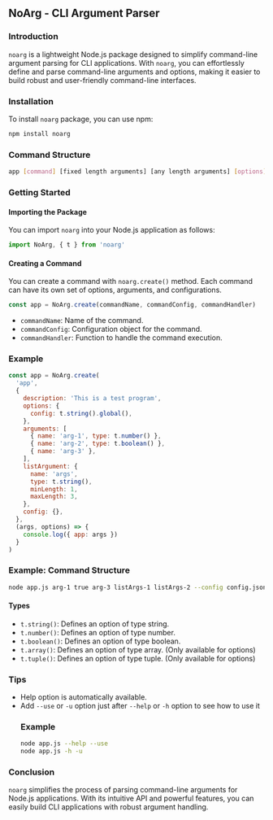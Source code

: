 ## NoArg - CLI Argument Parser

### Introduction

`noarg` is a lightweight Node.js package designed to simplify command-line argument parsing for CLI applications. With `noarg`, you can effortlessly define and parse command-line arguments and options, making it easier to build robust and user-friendly command-line interfaces.

### Installation

To install `noarg` package, you can use npm:

```bash
npm install noarg
```

### Command Structure

```sh
app [command] [fixed length arguments] [any length arguments] [options]
```

### Getting Started

#### Importing the Package

You can import `noarg` into your Node.js application as follows:

```javascript
import NoArg, { t } from 'noarg'
```

#### Creating a Command

You can create a command with `noarg.create()` method. Each command can have its own set of options, arguments, and configurations.

```javascript
const app = NoArg.create(commandName, commandConfig, commandHandler)
```

- `commandName`: Name of the command.
- `commandConfig`: Configuration object for the command.
- `commandHandler`: Function to handle the command execution.

### Example

```javascript
const app = NoArg.create(
  'app',
  {
    description: 'This is a test program',
    options: {
      config: t.string().global(),
    },
    arguments: [
      { name: 'arg-1', type: t.number() },
      { name: 'arg-2', type: t.boolean() },
      { name: 'arg-3' },
    ],
    listArgument: {
      name: 'args',
      type: t.string(),
      minLength: 1,
      maxLength: 3,
    },
    config: {},
  },
  (args, options) => {
    console.log({ app: args })
  }
)
```

### Example: Command Structure

```sh
node app.js arg-1 true arg-3 listArgs-1 listArgs-2 --config config.json
```

#### Types

- `t.string()`: Defines an option of type string.
- `t.number()`: Defines an option of type number.
- `t.boolean()`: Defines an option of type boolean.
- `t.array()`: Defines an option of type array. (Only available for options)
- `t.tuple()`: Defines an option of type tuple. (Only available for options)

### Tips

- Help option is automatically available.
- Add `--use` or `-u` option just after `--help` or `-h` option to see how to use it
  ### Example
  ```sh
  node app.js --help --use
  node app.js -h -u
  ```

### Conclusion

`noarg` simplifies the process of parsing command-line arguments for Node.js applications. With its intuitive API and powerful features, you can easily build CLI applications with robust argument handling.
